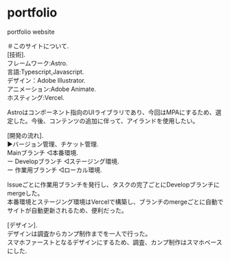 # portfolio
portfolio website

＃このサイトについて. <br>
[技術]. <br>
フレームワーク:Astro. <br>
言語:Typescript,Javascript. <br>
デザイン：Adobe Illustrator. <br>
アニメーション:Adobe Animate. <br>
ホスティング:Vercel. <br>

Astroはコンポーネント指向のUIライブラリであり、今回はMPAにするため、選定した。今後、コンテンツの追加に伴って、アイランドを使用したい。  

[開発の流れ]. <br>
▶︎バージョン管理、チケット管理. <br>
Mainブランチ            ◁本番環境. <br>
  ー Developブランチ    ◁ステージング環境. <br>
    ー 作業用ブランチ    ◁ローカル環境. <br>

Issueごとに作業用ブランチを発行し、タスクの完了ごとにDevelopブランチにmergeした。  <br>
本番環境とステージング環境はVercelで構築し、ブランチのmergeごとに自動でサイトが自動更新されるため、便利だった。  <br>

[デザイン]. <br>
デザインは調査からカンプ制作までを一人で行った。  <br>
スマホファーストとなるデザインにするため、調査、カンプ制作はスマホベースにした. <br>






